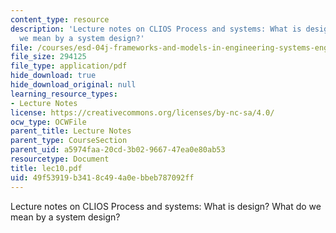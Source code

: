 ```yaml
---
content_type: resource
description: 'Lecture notes on CLIOS Process and systems: What is design? What do
  we mean by a system design?'
file: /courses/esd-04j-frameworks-and-models-in-engineering-systems-engineering-system-design-spring-2007/49f53919b3418c494a0ebbeb787092ff_lec10.pdf
file_size: 294125
file_type: application/pdf
hide_download: true
hide_download_original: null
learning_resource_types:
- Lecture Notes
license: https://creativecommons.org/licenses/by-nc-sa/4.0/
ocw_type: OCWFile
parent_title: Lecture Notes
parent_type: CourseSection
parent_uid: a5974faa-20cd-3b02-9667-47ea0e80ab53
resourcetype: Document
title: lec10.pdf
uid: 49f53919-b341-8c49-4a0e-bbeb787092ff
---
```

Lecture notes on CLIOS Process and systems: What is design? What do we mean by a system design?